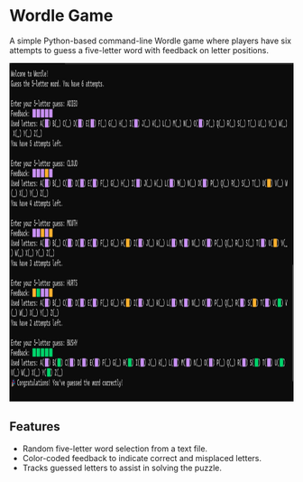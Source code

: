 # Wordle Game

A simple Python-based command-line Wordle game where players have six attempts to guess a five-letter word with feedback on letter positions.

<p align="center">
  <img src="wordle-demo.png" alt="Wordle Game" width="900" height="600">
</p>


## Features
- Random five-letter word selection from a text file.
- Color-coded feedback to indicate correct and misplaced letters.
- Tracks guessed letters to assist in solving the puzzle.

